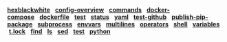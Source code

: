 **[hexblackwhite](colors/hexblackwhite.md)**&nbsp;&nbsp;&nbsp;**[config-overview](devops/circleci/config-overview.md)**&nbsp;&nbsp;&nbsp;**[commands](docker/commands.md)**&nbsp;&nbsp;&nbsp;**[docker-compose](docker/docker-compose.md)**&nbsp;&nbsp;&nbsp;**[dockerfile](docker/dockerfile.md)**&nbsp;&nbsp;&nbsp;**[test](git/test.md)**&nbsp;&nbsp;&nbsp;**[status](git/cmds/status.md)**&nbsp;&nbsp;&nbsp;**[yaml](langs/yaml.md)**&nbsp;&nbsp;&nbsp;**[test-github](markdown/test-github.md)**&nbsp;&nbsp;&nbsp;**[publish-pip-package](python/publish-pip-package.md)**&nbsp;&nbsp;&nbsp;**[subprocess](python/subprocess.md)**&nbsp;&nbsp;&nbsp;**[envvars](shells/envvars.md)**&nbsp;&nbsp;&nbsp;**[multilines](shells/multilines.md)**&nbsp;&nbsp;&nbsp;**[operators](shells/operators.md)**&nbsp;&nbsp;&nbsp;**[shell](shells/shell.md)**&nbsp;&nbsp;&nbsp;**[variables](shells/variables.md)**&nbsp;&nbsp;&nbsp;**[t.lock](test/t.lock.md)**&nbsp;&nbsp;&nbsp;**[find](unix/find.md)**&nbsp;&nbsp;&nbsp;**[ls](unix/ls.md)**&nbsp;&nbsp;&nbsp;**[sed](unix/sed.md)**&nbsp;&nbsp;&nbsp;**[test](unix/unix2/test.md)**&nbsp;&nbsp;&nbsp;**[python](vscode/settings/python.md)**&nbsp;&nbsp;&nbsp;